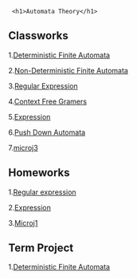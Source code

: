 
     <h1>Automata Theory</h1>

<h2 id="classworks">Classworks</h2>

<p>1.<a href="https://ahmetihsansavas.github.io/otomata/cw1.html">Deterministic Finite Automata</a></p>

<p>2.<a href="https://ahmetihsansavas.github.io/otomata/cw2.html">Non-Deterministic Finite Automata</a></p>

<p>3.<a href="https://fatihmehmetergin.github.io/otomata/Class_W3.html">Regular Expression</a></p>

<p>4.<a href="https://ahmetihsansavas.github.io/otomata/cw4.html">Context Free Gramers</a></p>

<p>5.<a href="https://fatihmehmetergin.github.io/otomata/Expression.html">Expression</a></p>

<p>6.<a href="https://ahmetihsansavas.github.io/otomata/cw6.html">Push Down Automata</a></p>

<p>7.<a href="https://fatihmehmetergin.github.io/otomata/cw7/cw7/microJ3.html">microj3</a></p>


<h2 id="homeworks">Homeworks</h2>

<p>1.<a href="https://fatihmehmetergin.github.io/otomata/Home_W1.html">Regular expression</a></p>

<p>2.<a href="https://fatihmehmetergin.github.io/otomata/hw2/Expression.html">Expression</a></p>

<p>3.<a href="https://ahmetihsansavas.github.io/otomata/hw3/microJ1.html">Microj1</a></p>

<h2>Term Project</h2>

<p>1.<a href="https://fatihmehmetergin.github.io/otomata/TermProject.html">Deterministic Finite Automata</a></p>


